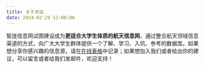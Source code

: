 ```yaml
---
title: 关于本站
date: 2024-02-29 12:00:00
---
```


智连信息网试图建设成为**更适合大学生体质的航天信息网**，通过整合航天领域信息渠道的方式，向广大大学生群体提供一个了解、学习、入坑、参考的数据库。如果想分享你感兴趣的信息源，请在[在线表格](https://docs.qq.com/sheet/DWW5XdEJJQWp0Y25I?u=263eec4d9b3b455ead3256cb6ef56eea&tab=BB08J2)中记录；如果想加入我们或者给出你的建议，可以留言或者给我们发邮件，欢迎支持！
